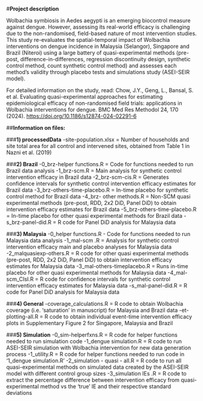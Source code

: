 #**Project description**

Wolbachia symbiosis in Aedes aegypti is an emerging biocontrol measure against dengue. However, assessing its real-world efficacy is challenging due to the non-randomised, field-based nature of most intervention studies. This study re-evaluates the spatial-temporal impact of Wolbachia interventions on dengue incidence in Malaysia (Selangor), Singapore and Brazil (Niteroi) using  a large battery of quasi-experimental methods (pre-post, difference-in-differences, regression discontinuity design, synthetic control method, count synthetic control method) and assesses each method’s validity through placebo tests and simulations study (ASEI-SEIR model). 

For detailed information on the study, read: 
Chow, J.Y., Geng, L., Bansal, S. et al. Evaluating quasi-experimental approaches for estimating epidemiological efficacy of non-randomised field trials: applications in Wolbachia interventions for dengue. BMC Med Res Methodol 24, 170 (2024). https://doi.org/10.1186/s12874-024-02291-6

##**Information on files:**

###**1) processedData**
-site-population.xlsx = Number of households and site total area for all control and intervened sites, obtained from Table 1 in Nazni et al. (2019) 

###**2) Brazil**
-0_brz-helper functions.R = Code for functions needed to run Brazil data analysis 
-1_brz-scm.R = Main analysis for synthetic control intervention efficacy in Brazil data
-2_brz-scm-cis.R = Generates confidence intervals for synthetic control intervention efficacy estimates for Brazil data 
-3_brz-others-time-placebo.R = In-time placebo for synthetic control method for Brazil data 
-4_brz- other methods.R = Non-SCM quasi experimental methods (pre-post, RDD, 2x2 DiD, Panel DiD) to obtain intervention efficacy estimates for Brazil data 
-5_brz-others-time-placebo.R = In-time placebo for other quasi experimental methods for Brazil data 
-s_brz-panel-did.R = R code for Panel DiD analysis for Malaysia data 

###**3) Malaysia**
-0_helper functions.R - Code for functions needed to run Malaysia data analysis 
-1_mal-scm .R = Analysis for synthetic control intervention efficacy main and placebo analyses for Malaysia data 
-2_malquasiexp-others.R = R code for other quasi experimental methods (pre-post, RDD, 2x2 DiD, Panel DiD) to obtain intervention efficacy estimates for Malaysia data 
-3_mal-others-timeplacebo.R = Runs in-time placebo for other quasi experimental methods for Malaysia data
-4_mal-scm_CIsI.R = R code for confidence intervals for synthetic control intervention efficacy estimates for Malaysia data 
-s_mal-panel-did.R = R code for Panel DiD analysis for Malaysia data 

###**4) General**
-coverage_calculations.R = R code to obtain Wolbachia coverage (i.e. ‘saturation’ in manuscript) for Malaysia and Brazil data 
-et-plotting-all.R = R code to obtain individual event-time intervention efficacy plots in Supplementary Figure 2 for Singapore, Malaysia and Brazil

###**5) Simulation**
-0_sim-helperfxns.R = R code for helper functions needed to run simulation code
-1_dengue simulation.R = R code to run ASEI-SEIR simulation with Wolbachia intervention for new data generation process
-1_utility.R = R code for helper functions needed to run code in ‘1_dengue simulation.R’
-2_simulation - quasi - all.R = R code to run all quasi-experimental methods on simulated data created by the ASEI-SEIR model with different control group sizes
-3_simulation IEs .R = R code to extract the percentage difference between intervention efficacy from quasi-experimental method vs the ‘true’ IE and their respective standard deviations 
